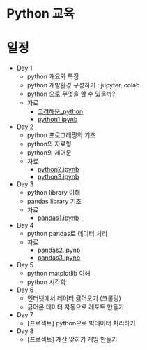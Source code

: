 # Python 교육


# 일정

  - Day 1
      - python 개요와 특징
      - python 개발환경 구성하기 : jupyter, colab
      - python 으로 무엇을 할 수 있을까?
      - 자료
        - [고려해운_python](https://docs.google.com/presentation/d/11yR2zrvGBZ5BVNLXVD0tuW4Awpxo9YnrVWfvUW6AD9o/edit?usp=sharing)
        - [python1.ipynb](python1.ipynb)
  - Day 2
      - python 프로그래밍의 기초
      - python의 자료형
      - python의 제어문
      - 자료
        - [python2.ipynb](python2.ipynb)
        - [python3.ipynb](python3.ipynb)
 -  Day 3
      - python library 이해
      - pandas library 기초
      - 자료
        - [pandas1.ipynb](pandas1.ipynb)
  - Day 4
      - python pandas로 데이터 처리
      - 자료
        - [pandas2.ipynb](pandas2.ipynb)
        - [pandas3.ipynb](pandas3.ipynb)
  - Day 5
      - python matplotlib 이해
      - python 시각화
  - Day 6
      - 인터넷에서 데이터 긁어오기 (크롤링)
      - 긁어온 데이터 자동으로 레포트 만들기
  - Day 7
      - [프로젝트] python으로 빅데이터 처리하기
  - Day 8
      - [프로젝트] 계산 맞히기 게임 만들기